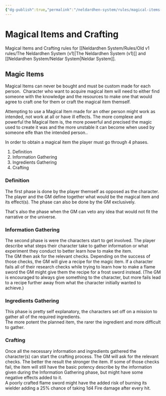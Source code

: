 ```yaml
---
{"dg-publish":true,"permalink":"/neldardhen-system/rules/magical-items-and-crafting/"}
---
```



# Magical Items and Crafting
Magical Items and Crafting rules for [[Neldardhen System/Rules/Old v1 rules/The Neldardhen System (v1)\|The Neldardhen System (v1)]] and [[Neldardhen System/Neldar System\|Neldar System]].

## Magic Items
Magical Items can never be bought and must be custom made for each person.  
Character who want to acquire magical item will need to either find someone with the knowledge and the resources to make one that would agree to craft one for them or craft the magical item themself.

Attempting to use a Magical Item made for an other person might work as intended, not work at all or have ill effects. The more complexe and powerful the Magical Item is, the more powerful and precised the magic used to create it was and the more unstable it can become when used by someone elfe than the intended person..

In order to obtain a magical item the player must go through 4 phases.

1. Definition
2. Information Gathering
3. Ingredients Gathering
4. Crafting

### Definition

The first phase is done by the player themself as opposed as the character. The player and the GM define together what would be the magical item and its effect(s). The phase can also be done by the GM exclusively.

That's also the phase when the GM can veto any idea that would not fit the narrative or the universe.

### Information Gathering

The second phase is were the characters start to get involved. The player describe what steps their character take to gather information or what experiment they conduct to better learn how to make the item.  
The GM then ask for the relevant checks. Depending on the success of those checks, the GM will give a recipe for the magic item. If a character fails all of their research checks while trying to learn how to make a flame sword the GM might give them the recipe for a frost sword instead. (The GM is encouraged to always give something to the character, but more fails lead to a recipe further away from what the character initially wanted to achieve.)

### Ingredients Gathering

This phase is pretty self explanatory, the characters set off on a mission to gather all of the required ingredients.  
The more potent the planned item, the rarer the ingredient and more difficult to gather.

### Crafting

Once all the necessary information and ingredients gathered the character(s) can start the crafting process. The GM will ask for the relevant checks. The better the result the stronger the item. If some of those checks fail, the item will still have the basic potency describe by the information given during the Information Gathering phase, but might have some negative effects added to it.  
A poorly crafted flame sword might have the added risk of burning its wielder adding a 25% chance of taking 1d4 Fire damage after every hit.